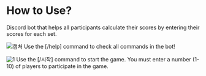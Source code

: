 # How to Use?
Discord bot that helps all participants calculate their scores by entering their scores for each set.


![캡처](https://user-images.githubusercontent.com/125354965/228284513-1956d2b5-90e8-4985-a43f-87f872fc8e2b.PNG)
Use the [/help] command to check all commands in the bot!


![1](https://user-images.githubusercontent.com/125354965/228285357-99d9d8c9-54ee-413b-a979-dd64bf329727.PNG)
Use the [/시작] command to start the game. You must enter a number (1-10) of players to participate in the game.
